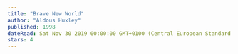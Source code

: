```yaml
---
title: "Brave New World"
author: "Aldous Huxley"
published: 1998
dateRead: Sat Nov 30 2019 00:00:00 GMT+0100 (Central European Standard Time)
stars: 4
---
```


